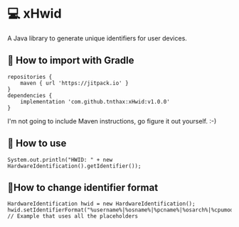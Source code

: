 # 💻 xHwid
️A Java library to generate unique identifiers for user devices.

## 🐘 How to import with Gradle
    repositories {
        maven { url 'https://jitpack.io' }
    }
    dependencies {
		implementation 'com.github.tnthax:xHwid:v1.0.0'
	}
I'm not going to include Maven instructions, go figure it out yourself. :-)

## 🔎 How to use
`System.out.println("HWID: " + new HardwareIdentification().getIdentifier());`

## 📝How to change identifier format
    HardwareIdentification hwid = new HardwareIdentification();
    hwid.setIdentifierFormat("%username%|%osname%|%pcname%|%osarch%|%cpumodel%"); // Example that uses all the placeholders
